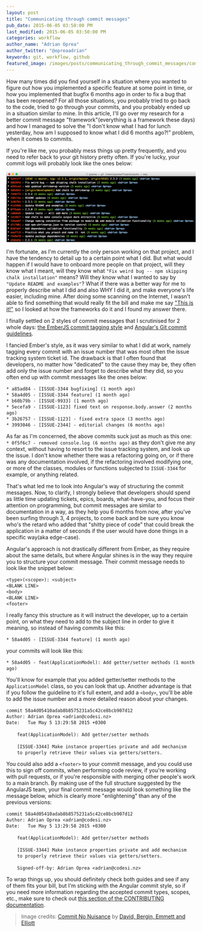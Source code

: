 ```yaml
---
layout: post
title: "Communicating through commit messages"
pub_date: 2015-06-05 03:50:00 PM
last_modified: 2015-06-05 03:50:00 PM
categories: workflow
author_name: "Adrian Oprea"
author_twitter: "@opreaadrian"
keywords: git, workflow, github
featured_image: /images/posts/communicating_through_commit_messages/committment.jpg
---
```


How many times did you find yourself in a situation where you wanted to figure out how you implemented a specific feature at some point in time, or how you implemented that bugfix 6 months ago in order to fix a bug that has been reopened? For all those situations, you probably tried to go back to the code, tried to go through your commits, and you probably ended up in a situation similar to mine.
In this article, I'll go over my research for a better commit message "framework"(everything is a framework these days) and how I managed to solve the "I don't know what I had for lunch yesterday, how am I supposed to know what I did 6 months ago?!" problem, when it comes to commits.

If you're like me, you probably mess things up pretty frequently, and you need to refer back to your git history pretty often. If you're lucky, your commit logs will probably look like the ones below:

![Packo commit log](/images/posts/communicating_through_commit_messages/packo_commit_log.png)

I'm fortunate, as I'm currently the only person working on that project, and I have the tendency to detail up to a certain point what I did. But what would happen if I would have to onboard more people on that project, will they know what I meant, will they know what `"Fix weird bug -- npm skipping chalk installation"` means? Will they know what I wanted to say by `"Update README and examples"`?
What if there was a better way for me to properly describe what I did and also WHY I did it, and make everyone's life easier, including mine. 
After doing some scanning on the Internet, I wasn't able to find something that would really fit the bill and make me say ["This is it!"](http://www.imdb.com/title/tt1477715/) so I looked at how the frameworks do it and I found my answer there.

I finally settled on 2 styles of commit messages that I scrutinised for 2 whole days: [the EmberJS commit tagging style](https://github.com/emberjs/ember.js/blob/master/CONTRIBUTING.md#commit-tagging) and [Angular's Git commit guidelines](https://github.com/angular/angular.js/blob/master/CONTRIBUTING.md#-git-commit-guidelines).

I fancied  Ember's style, as it was very similar to what I did at work, namely tagging every commit with an issue number that was most often the issue tracking system ticket id. The drawback is that I often found that developers, no matter how "dedicated" to the cause they may be, they often add only the issue number and forget to describe what they did, so you often end up with commit messages like the ones below:

```
* a85ad84 - [ISSUE-3344 bugfixing] (1 month ago)
* 58a4d05 - [ISSUE-3344 feature] (1 month ago)
* b60b79b - [ISSUE-9933] (1 month ago)
* 5ecefa9 - [ISSUE-1123] fixed text on response.body.answer (2 months ago)
* 3b26757 - [ISSUE-1123] - fixed extra space (3 months ago)
* 3993046 - [ISSUE-2344] - editorial changes (6 months ago)
```

As far as I'm concerned, the above commits suck just as much as this one: `* 0f5f6c7 - removed console.log (6 months ago)` as they don't give me any context, without having to resort to the issue tracking system, and look up the issue.
I don't know whether there was a refactoring going on, or if there was any documentation involved, if the refactoring involved modifying one, or more of the classes, modules or functions subjected to `ISSUE-3344` for example, or anything related. 

That's what led me to look into Angular's way of structuring the commit messages. 
Now, to clarify, I strongly believe that developers should spend as little time updating tickets, epics, boards, what-have-you, and focus their attention on programming, but commit messages are similar to documentation in a way, as they help you 6 months from now, after you've been surfing through 3, 4 projects, to come back and be sure you know who's the retard who added that "shitty piece of code" that could break the application in a matter of seconds if the user would have done things in a specific way(aka edge-case). 

Angular's approach is not drastically different from Ember, as they require about the same details, but where Angular shines is in the way they require you to structure your commit message. 
Their commit message needs to look like the snippet below:

```
<type>(<scope>): <subject>
<BLANK LINE>
<body>
<BLANK LINE>
<footer>
```

I really fancy this structure as it will instruct the developer, up to a certain point, on what they need to add to the subject line in order to give it meaning, so instead of having commits like this:
```
* 58a4d05 - [ISSUE-3344 feature] (1 month ago)
```

your commits will look like this:
```
* 58a4d05 - feat(ApplicationModel): Add getter/setter methods (1 month ago)
```

You'll know for example that you added getter/setter methods to the `ApplicationModel` class, so you can look that up. Another advantage is that if you follow the guideline to it's full extent, and add a `<body>`, you'll be able to add the issue number and a more detailed reason about your changes.

```
commit 58a4d05410adab8b8575231a5c42ce8bcb907d12
Author: Adrian Oprea <adrian@codesi.nz>
Date:   Tue May 5 13:29:58 2015 +0300

    feat(ApplicationModel): Add getter/setter methods
    
    [ISSUE-3344] Make instance properties private and add mechanism
    to properly retrieve their values via getters/setters.
```

You could also add a `<footer>` to your commit message, and you could use this to sign off commits, when performing code review, if you're working with pull requests, or if you're responsible with merging other people's work to a main branch. 
By making use of the full structure suggested by the AngularJS team, your final commit message would look something like the message below, which is clearly more "enlightening" than any of the previous versions:

```
commit 58a4d05410adab8b8575231a5c42ce8bcb907d12
Author: Adrian Oprea <adrian@codesi.nz>
Date:   Tue May 5 13:29:58 2015 +0300

    feat(ApplicationModel): Add getter/setter methods
    
    [ISSUE-3344] Make instance properties private and add mechanism
    to properly retrieve their values via getters/setters.

    Signed-off-by: Adrian Oprea <adrian@codesi.nz>
```

To wrap things up, you should definitely check both guides and see if any of them fits your bill, but I'm sticking with the Angular commit style, so if you need more information regarding the accepted commit types, scopes, etc., make sure to check out [this section of the CONTRIBUTING documentation](https://github.com/angular/angular.js/blob/master/CONTRIBUTING.md#-git-commit-guidelines).

> Image credits: [Commit No Nuisance](https://flic.kr/p/ep1kv) by [David, Bergin, Emmett and Elliott](https://www.flickr.com/photos/beglen/)
